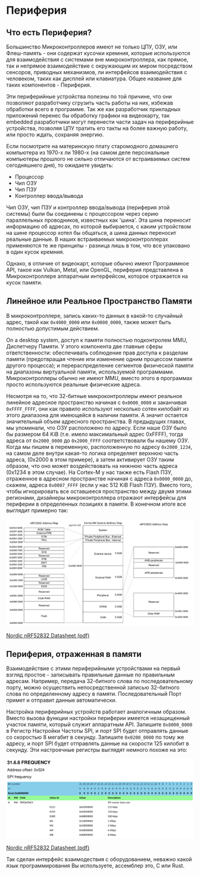 # Периферия

## Что есть Периферия?

Большинство Микроконтроллеров имеют не только ЦПУ, ОЗУ, или Флеш-память - они содержат кусочки
кремния, которые используются для взаимодействия с системами вне микроконтроллера, как прямое, так и
непрямое взаимодействие с окружающим их миром посредством сенсоров, приводных механизмов,
ли интерфейсов взаимодействия с человеком, таких как дисплей или клавиатура. Общее название
для таких компонентов - Периферия.

Эти периферийные устройства полезны по той причине, что они позволяют разработчику сгрузить часть
работы на них, избежав обработки всего в программе. Так же как разработчик прикладных приложений
перенес бы обработку графики на видеокарту, так embedded разработчики могут перенести части задач
на периферийные устройства, позволяя ЦПУ тратить его такты на более важную работу, или просто ждать,
сохраняя энергию.

Если посмотрите на материнскую плату старомодного домашнего компьютера из 1970-х ли 1980-х
(на самом деле персональные компьютеры прошлого не сильно отличаются от встраиваемых систем
сегодняшнего дня), то ожидаете увидеть:

* Процессор
* Чип ОЗУ
* Чип ПЗУ
* Контроллер ввода/вывода

Чип ОЗУ, чип ПЗУ и контроллер ввода/вывода (периферия этой системы) были бы соединены с процессором
через серию параллельных проводников, известных как 'шина'. Эта шина переносит информацию об адресах,
по которой выбирается, с каким устройством на шине процессор хотел бы общаться, а шина данных
переносит реальные данные. В наших встраиваемых микроконтроллерах применяются те же принципы -
разница лишь в том, что все упаковано в один кусок кремния.

Однако, в отличие от видеокарт, которые обычно имеют Программное API, такое как Vulkan, Metal, или OpenGL, периферия представлена в Микроконтроллере аппаратным интерфейсом, которое отражается на кусок памяти.

## Линейное или Реальное Пространство Памяти

В микроконтроллере, запись каких-то данных в какой-то случайный адрес, такой как `0x4000_0000`
или `0x0000_0000`, также может быть полностью допустимым действием.

On a desktop system, доступ к памяти полностью подконтролем MMU, Диспетчеру Памяти. У этого
компонента две главные сферы ответственности: обеспечивать соблюдение прав доступа к разделам
памяти (предотвращая чтение или изменение одним процессом памяти другого процесса);
и перераспределение сегментов физической памяти на диапазоны виртуальной памяти, используемой программами. Микроконтроллеры обычно не имеют MMU, вместо этого в программах просто используются реальные
физические адреса.

Несмотря на то, что 32-битные микроконтроллеры имеют реальное линейное адресное пространство
начиная с `0x0000_0000` и заканчивая `0xFFFF_FFFF`, они как правило используют несколько сотен килобайт
из этого диапазона для имеющейся в наличии памяти. А значит остается значительный объем адресного
пространства. В предыдущих главах, мы упоминали, что ОЗУ расположено по адресу. Если наше ОЗУ было бы
размером 64 KiB (т.е. имело максимальный адрес 0xFFFF), тогда адреса от `0x2000_0000` до `0x2000_FFFF`
соответствовали бы нашему ОЗУ. Когда мы пишем в переменную, расположенную по адресу `0x2000_1234`,
на самом деле внутри какая-то логика определяет верхнюю часть адреса, (0x2000 в этом примере),
а затем активирует ОЗУ таким образом, что оно может воздействовать на нижнюю часть адреса (0x1234 в этом случае).
На Cortex-M у нас также есть Flash ПЗУ, отраженное в адресном пространстве начиная с адреса `0x0000_0000`
до, скажем, адреса `0x0007_FFFF` (если у нас 512 KiB Flash ПЗУ). Вместо того, чтобы игнорировать
все оставшееся пространство между двумя этими регионами, дизайнеры микроконтроллера отражают
интерфейсы для периферии в определенных позициях в памяти. В конечном итоге все выглядит примерно так:

![](../assets/nrf52-memory-map.png)

[Nordic nRF52832 Datasheet (pdf)]

## Периферия, отраженная в памяти

Взаимодействие с этими периферийными устройствами на первый взгляд простое - записывать правильные данные
по правильным адресам. Например, передача 32-битного слова по последовательному порту, можно осуществить
непосредственной записью 32-битного слова по определенному адресу в памяти. Последовательный Порт
примет и отправит данные автоматически.

Настройка периферийных устройств работает аналогичным образом. Вместо вызова функции настройки периферии
имеется незащищенный участок памяти, который служит аппаратным API. Запишите `0x8000_0000` в Регистр
Настройки Частоты SPI, и порт SPI будет отправлять данные со скоростью 8 мегабит в секунду.
Запишите `0x0200_0000` по тому же адресу, и порт SPI будет отправлять данные на скорости 125 килобит в секунду.
Эти настроечные регистры выглядят немного похоже на это:

![](../assets/nrf52-spi-frequency-register.png)

[Nordic nRF52832 Datasheet (pdf)]

Так сделан интерфейс взаимодествия с оборудованием, неважно какой язык программирования Вы используете,
ассемблер это, C или Rust.

[Nordic nRF52832 Datasheet (pdf)]: http://infocenter.nordicsemi.com/pdf/nRF52832_PS_v1.1.pdf
